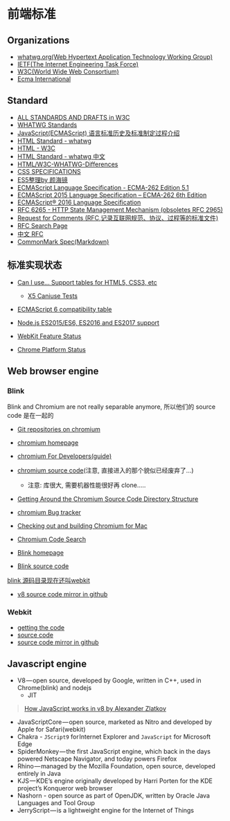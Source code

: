 # 前端标准

## Organizations

* [whatwg.org(Web Hypertext Application Technology Working Group)](https://whatwg.org/)
* [IETF(The Internet Engineering Task Force)](http://ietf.org/)
* [W3C(World Wide Web Consortium)](https://www.w3.org/)
* [Ecma International](https://www.ecma-international.org/)

## Standard

* [ALL STANDARDS AND DRAFTS in W3C](https://www.w3.org/TR/)
* [WHATWG Standards](https://spec.whatwg.org/)
* [JavaScript(ECMAScript) 语言标准历史及标准制定过程介绍](https://itbilu.com/javascript/js/V1APADgrG.html)
* [HTML Standard - whatwg](https://html.spec.whatwg.org/multipage/)
* [HTML - W3C](https://www.w3.org/TR/html/)
* [HTML Standard - whatwg 中文](https://whatwg-cn.github.io/html/)
* [HTML/W3C-WHATWG-Differences](https://www.w3.org/wiki/HTML/W3C-WHATWG-Differences)
* [CSS SPEC­I­FI­CA­TIONS](https://www.w3.org/Style/CSS/current-work)
* [ES5整理by 颜海镜](http://yanhaijing.com/es5/#about)
* [ECMAScript Language Specification - ECMA-262 Edition 5.1](http://www.ecma-international.org/ecma-262/5.1/)
* [ECMAScript 2015 Language Specification &ndash; ECMA-262 6th Edition](http://www.ecma-international.org/ecma-262/6.0/)
* [ECMAScript® 2016 Language Specification](http://www.ecma-international.org/ecma-262/7.0/index.html)
* [RFC 6265 - HTTP State Management Mechanism (obsoletes RFC 2965)](https://tools.ietf.org/html/rfc6265)
* [Request for Comments (RFC,记录互联网规范、协议、过程等的标准文件)](https://www.ietf.org/rfc.html)
* [RFC Search Page](https://www.rfc-editor.org/search/rfc_search.php)
* [中文 RFC](http://man.chinaunix.net/develop/rfc/default.htm)
* [CommonMark Spec(Markdown)](http://spec.commonmark.org/0.28/)

## 标准实现状态

* [Can I use... Support tables for HTML5, CSS3, etc](http://caniuse.com/)
  * [X5 Caniuse Tests](http://res.imtt.qq.com/tbs/incoming20160419/home.html)
* [ECMAScript 6 compatibility table](http://kangax.github.io/compat-table/es6/)
* [Node.js ES2015/ES6, ES2016 and ES2017 support](node.green)

* [WebKit Feature Status](https://webkit.org/status/)
* [Chrome Platform Status](https://www.chromestatus.com/features)

## Web browser engine

### Blink

Blink and Chromium are not really separable anymore, 所以他们的 source code 是在一起的

* [Git repositories on chromium](https://chromium.googlesource.com/)

* [chromium homepage](https://www.chromium.org/Home)
* [chromium For Developers(guide)](http://www.chromium.org/developers)
* [chromium source code](https://chromium.googlesource.com/chromium/src/)(注意, 直接进入的那个貌似已经废弃了...)
  * 注意: 库很大, 需要机器性能很好再 clone.....
* [Getting Around the Chromium Source Code Directory Structure](http://www.chromium.org/developers/how-tos/getting-around-the-chrome-source-code)
* [chromium Bug tracker](https://bugs.chromium.org/p/chromium/issues/list)
* [Checking out and building Chromium for Mac](https://chromium.googlesource.com/chromium/src/+/master/docs/mac_build_instructions.md)
* [Chromium Code Search](https://cs.chromium.org/)

* [Blink homepage](https://www.chromium.org/blink)
* [Blink source code](https://chromium.googlesource.com/chromium/src/+/master/third_party/WebKit/)

[blink 源码目录现在还叫webkit](https://groups.google.com/a/chromium.org/forum/#!topic/platform-architecture-dev/DKQn-SILZzo/discussion)

* [v8 source code mirror in github](https://github.com/v8/v8)

### Webkit

* [getting the code](https://webkit.org/getting-the-code/)
* [source code](https://trac.webkit.org/browser/webkit/trunk)
* [source code mirror in github](https://github.com/WebKit/webkit)

## Javascript engine

* V8 — open source, developed by Google, written in C++, used in Chrome(blink) and nodejs
  * JIT
> [How JavaScript works in v8 by Alexander Zlatkov](https://blog.sessionstack.com/how-javascript-works-inside-the-v8-engine-5-tips-on-how-to-write-optimized-code-ac089e62b12e)
* JavaScriptCore — open source, marketed as Nitro and developed by Apple for Safari(webkit)
* Chakra - `JScript9` for Internet Explorer and `JavaScript` for Microsoft Edge
* SpiderMonkey — the first JavaScript engine, which back in the days powered Netscape Navigator, and today powers Firefox
* Rhino — managed by the Mozilla Foundation, open source, developed entirely in Java
* KJS — KDE’s engine originally developed by Harri Porten for the KDE project’s Konqueror web browser
* Nashorn - open source as part of OpenJDK, written by Oracle Java Languages and Tool Group
* JerryScript — is a lightweight engine for the Internet of Things
